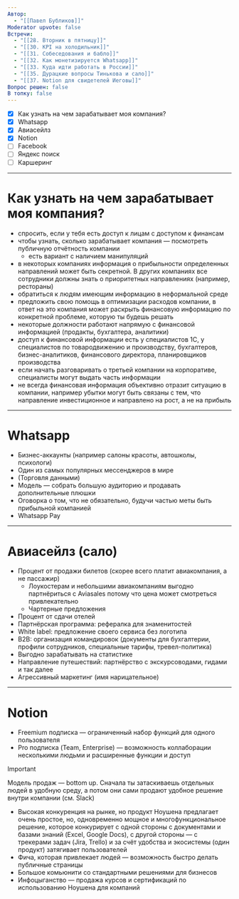 ```yaml
---
Автор:
  - "[[Павел Бубликов]]"
Moderator upvote: false
Встречи:
  - "[[28. Вторник в пятницу]]"
  - "[[30. KPI на холодильник]]"
  - "[[31. Собеседования и бабло]]"
  - "[[32. Как монетизируется Whatsapp]]"
  - "[[33. Куда идти работать в России]]"
  - "[[35. Дурацкие вопросы Тинькова и сало]]"
  - "[[37. Notion для свидетелей Иеговы]]"
Вопрос решен: false
В топку: false
---
```

- [x] Как узнать на чем зарабатывает моя компания?
- [x] Whatsapp
- [x] Авиасейлз
- [x] Notion
- [ ] Facebook
- [ ] Яндекс поиск
- [ ] Каршеринг

---

# Как узнать на чем зарабатывает моя компания?

- спросить, если у тебя есть доступ к лицам с доступом к финансам
- чтобы узнать, сколько зарабатывает компания — посмотреть публичную отчётность компании
    - есть вариант с наличием манипуляций
- в некоторых компаниях информация о прибыльности определенных направлений может быть секретной. В других компаниях все сотрудники должны знать о приоритетных направлениях (например, рестораны)
- обратиться к людям имеющим информацию в неформальной среде
- предложить свою помощь в оптимизации расходов компании, в ответ на это компания может раскрыть финансовую информацию по конкретной проблеме, которую ты будешь решать
- некоторые должности работают напрямую с финансовой информацией (продакты, бухгалтера, аналитики)
- доступ к финансовой информации есть у специалистов 1С, у специалистов по товародвижению и производству, бухгалтеров, бизнес-аналитиков, финансового директора, планировщиков производства
- если начать разговаривать о третьей компании на корпоративе, специалисты могут выдать часть информации
- не всегда финансовая информация объективно отразит ситуацию в компании, например убытки могут быть связаны с тем, что направление инвестиционное и направлено на рост, а не на прибыль

---

# Whatsapp

- Бизнес-аккаунты (например салоны красоты, автошколы, психологи)
- Один из самых популярных мессенджеров в мире
- (Торговля данными)
- Модель — собрать большую аудиторию и продавать дополнительные плюшки
- Оговорка о том, что не обязательно, будучи частью меты быть прибыльной компанией
- Whatsapp Pay

---

# Авиасейлз (сало)

- Процент от продажи билетов (скорее всего платит авиакомпания, а не пассажир)
    - Лоукостерам и небольшими авиакомпаниям выгодно партнёриться с Aviasales потому что цена может смотреться привлекательно
    - Чартерные предложения
- Процент от сдачи отелей
- Партнёрская программа: рефералка для знаменитостей
- White label: предложение своего сервиса без логотипа
- B2B: организация командировок (документы для бухгалтерии, профили сотрудников, специальные тарифы, тревел-политика)
- Выгодно зарабатывать на статистике
- Направление путешествий: партнёрство с экскурсоводами, гидами и так далее
- Агрессивный маркетинг (имя нарицательное)

---

# Notion

- Freemium подписка — ограниченный набор функций для одного пользователя
- Pro подписка (Team, Enterprise) — возможность коллаборации несколькими людьми и расширенные функции и доступ

  

> [!important]  
> Модель продаж — bottom up. Сначала ты затаскиваешь отдельных людей в удобную среду, а потом они сами продают удобное решение внутри компании (см. Slack)  

  

- Высокая конкуренция на рынке, но продукт Ноушена предлагает очень простое, но, одновременно мощное и многофункциональное решение, которое конкурирует с одной стороны с документами и базами знаний (Excel, Google Docs), с другой стороны — с трекерами задач (Jira, Trello) и за счёт удобства и экосистемы (один продукт) затягивает пользователей
- Фича, которая привлекает людей — возможность быстро делать публичные страницы
- Большое комьюнити со стандартными решениями для бизнесов
- Инфоцыганство — продажа курсов и сертификаций по использованию Ноушена для компаний